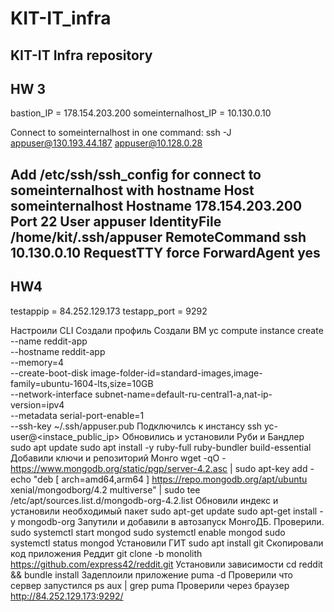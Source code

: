 # KIT-IT_infra
KIT-IT Infra repository
-----------------------------
HW 3
-----------------------------
bastion_IP = 178.154.203.200
someinternalhost_IP = 10.130.0.10

Connect to someinternalhost in one command:
ssh -J appuser@130.193.44.187 appuser@10.128.0.28

Add /etc/ssh/ssh_config for connect to someinternalhost with hostname
Host someinternalhost
Hostname 178.154.203.200
Port 22
User appuser
IdentityFile /home/kit/.ssh/appuser
RemoteCommand ssh 10.130.0.10
RequestTTY force
ForwardAgent yes
------------------------------
HW4
------------------------------
testappip = 84.252.129.173
testapp_port = 9292

Настроили CLI
Создали профиль
Создали ВМ
    yc compute instance create \
    --name reddit-app \
    --hostname reddit-app \
    --memory=4 \
    --create-boot-disk image-folder-id=standard-images,image-family=ubuntu-1604-lts,size=10GB \
    --network-interface subnet-name=default-ru-central1-a,nat-ip-version=ipv4 \
    --metadata serial-port-enable=1 \
    --ssh-key ~/.ssh/appuser.pub
Подключилсь к инстансу
    ssh yc-user@<instace_public_ip>
Обновились и установили Руби и Бандлер
    sudo apt update
    sudo apt install -y ruby-full ruby-bundler build-essential
Добавили ключи и репозиторий Монго
    wget -qO - https://www.mongodb.org/static/pgp/server-4.2.asc | sudo apt-key add -
    echo "deb [ arch=amd64,arm64 ] https://repo.mongodb.org/apt/ubuntu xenial/mongodborg/4.2 multiverse" | sudo tee /etc/apt/sources.list.d/mongodb-org-4.2.list
Обновили индекс и установили необходимый пакет
    sudo apt-get update
    sudo apt-get install -y mongodb-org
Запутили и добавили в автозапуск МонгоДБ. Проверили.
    sudo systemctl start mongod
    sudo systemctl enable mongod
    sudo systemctl status mongod
Установили ГИТ
    sudo apt install git
Скопировали код приложения Реддит
    git clone -b monolith https://github.com/express42/reddit.git
Установили зависимости
    cd reddit && bundle install
Задеплоили приложение
    puma -d
Проверили что сервер запустился
    ps aux | grep puma
Проверили через браузер
    http://84.252.129.173:9292/
